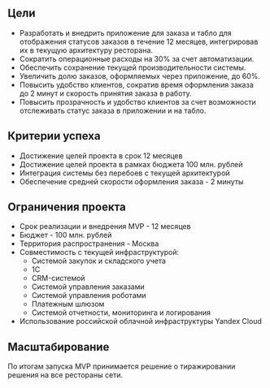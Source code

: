 ## Цели
- Разработать и внедрить приложение для заказа и табло для отображения статусов заказов в течение 12 месяцев, интегрировав их в текущую архитектуру ресторана.
- Сократить операционные расходы на 30% за счет автоматизации.
- Обеспечить сохранение текущей производительности системы.
- Увеличить долю заказов, оформляемых через приложение, до 60%.
- Повысить удобство клиентов, сократив время оформления заказа до 2 минут и скорость принятия заказа в работу.
- Повысить прозрачность и удобство клиентов за счет возможности отслеживать статус заказа в приложении и на табло.

## Критерии успеха
- Достижение целей проекта в срок 12 месяцев
- Достижение целей проекта в рамках бюджета 100 млн. рублей
- Интеграция системы без перебоев с текущей архитектурой
- Обеспечение средней скорости оформления заказа - 2 минуты

## Ограничения проекта
- Срок реализации и внедрения MVP - 12 месяцев
- Бюджет - 100 млн. рублей
- Территория распространения - Москва
- Совместимость с текущей инфраструктурой:
  - Системой закупок и складского учета
  - 1С
  - CRM-системой
  - Системой управления заказами
  - Системой управления роботами
  - Платежным шлюзом
  - Системой отчетности, мониторинга и логирования
- Использование российской облачной инфраструктуры Yandex Cloud

## Масштабирование
По итогам запуска MVP принимается решение о тиражировании решения на все рестораны сети.
